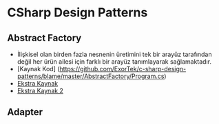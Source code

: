 # CSharp Design Patterns
## Abstract Factory
- İlişkisel olan birden fazla nesnenin üretimini tek bir arayüz tarafından değil her ürün ailesi için farklı bir arayüz tanımlayarak sağlamaktadır.
- [Kaynak Kod] (https://github.com/ExorTek/c-sharp-design-patterns/blame/master/AbstractFactory/Program.cs)
- [Ekstra Kaynak](https://hakantopuz.medium.com/abstract-factory-design-pattern-nedir-ne-zaman-ve-nas%C4%B1l-kullan%C4%B1l%C4%B1r-25dea188477c) 
- [Ekstra Kaynak 2](https://yasinmemic.medium.com/abstract-factory-design-pattern-d142de6a883c) 
## Adapter


